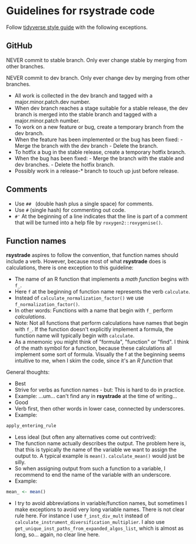 # Guidelines for rsystrade code

Follow [tidyverse style guide](https://style.tidyverse.org/index.html) with the 
  following exceptions.
  
## GitHub

NEVER commit to stable branch.
Only ever change stable by merging from other branches.

NEVER commit to dev branch.
Only ever change dev by merging from other branches.

-   All work is collected in the dev branch and tagged with a major.minor.patch.dev number.
-   When dev branch reaches a stage suitable for a stable release, the dev branch is merged into the stable branch and tagged with a major.minor.patch number.
-   To work on a new feature or bug, create a temporary branch from the dev branch.
  -   When the feature has been implemented or the bug has been fixed:
    -   Merge the branch with the dev branch
    -   Delete the branch.
-   To hotfix a bug in the stable release, create a temporary hotfix branch.
  -   When the bug has been fixed:
    -   Merge the branch with the stable and dev branches.
    -   Delete the hotfix branch.
-   Possibly work in a release-* branch to touch up just before release.

## Comments
-   Use `## ` (double hash plus a single space) for comments.  
-   Use `#` (single hash) for commenting out code.
-   `#'` At the beginning of a line indicates that the line is part of a comment
  that will be turned into a help file by `roxygen2::roxygenise()`.

## Function names
**rsystrade** aspires to follow the convention, that function names should 
  include a verb. However, because most of what **rsystrade** does is 
  calculations, there is one exception to this guideline:
-   The name of an R function that implements a *math function* begins with 
    `f_`. 
-   Here `f` at the beginning of function name represents the verb `calculate`.
-   Instead of `calculate_normalization_factor()` we use 
    `f_normalization_factor()`.
-   In other words: Functions with a name that begin with `f_` perform 
    *calculations*.
-   Note: Not all functions that perform calculations have names that begin with
    `f_`. If the function doesn't explicitly implement a formula, the function
    name will typically begin with `calculate`.
-   As a mnemonic you might think of "formula", "function" or "find". I think of 
    the math symbol for a function, because these calculations all implement 
    some sort of formula. Visually the f at the beginning seems intuitive to me, 
    when I skim the code, since it's an *R function* that

General thoughts:  
-   Best
  -   Strive for verbs as function names - but: This is hard to do in practice.
  -   Example: ...um... can't find any in **rsystrade** at the time of writing...
-   Good
  -   Verb first, then other words in lower case, connected by underscores.
  -   Example: 
  ```R
  apply_entering_rule
  ```
-   Less ideal (but often any alternatives come out contrived):
  -   The function name actually describes the output. The problem here is, that
    this is typically the name of the variable we want to assign the output to.
    A typical example is `mean()`. `calculate_mean()` would just be silly.
  -   So when assigning output from such a function to a variable, I recommend to
    end the name of the variable with an underscore.
  -   Example: 
  ```R
  mean_ <- mean()
  ```
  -   I try to avoid abbreviations in variable/function names, but sometimes I 
    make exceptions to avoid very long variable names. There is not clear rule
    here. For instance I use `f_inst_div_mult` instead of 
    `calculate_instrument_diversification_multiplier`. I also use
    `get_unique_inst_paths_from_expanded_algos_list`, which is almost as long,
    so... again, no clear line here.
